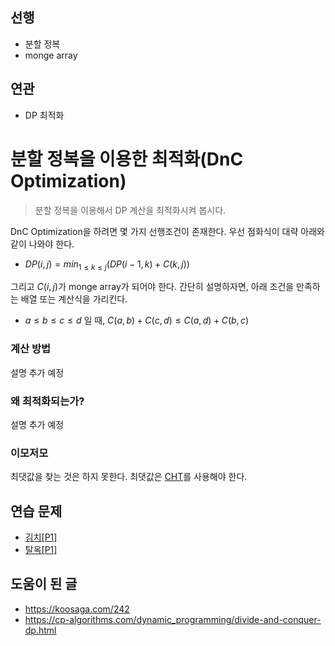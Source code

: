 ## 선행
- 분할 정복
- monge array

## 연관
- DP 최적화

# 분할 정복을 이용한 최적화(DnC Optimization)

> 분할 정복을 이용해서 DP 계산을 최적화시켜 봅시다.

DnC Optimization을 하려면 몇 가지 선행조건이 존재한다.
우선 점화식이 대략 아래와 같이 나와야 한다.
- $DP(i, j) = min_{1 \le k \le j}(DP(i-1, k) + C(k, j))$

그리고 $C(i, j)$가 monge array가 되어야 한다. 간단히 설명하자면, 아래 조건을 만족하는 배열 또는 계산식을 가리킨다.

- $a \le b \le c \le d$ 일 때, $C(a,b) + C(c,d) \le C(a,d) + C(b,c)$

### 계산 방법

설명 추가 예정

### 왜 최적화되는가?

설명 추가 예정

### 이모저모

최댓값을 찾는 것은 하지 못한다. 최댓값은 [CHT](CHT.md)를 사용해야 한다.

## 연습 문제

- [김치[P1]](https://www.acmicpc.net/problem/11001)
- [탈옥[P1]](https://www.acmicpc.net/problem/13261)


## 도움이 된 글
- https://koosaga.com/242
- https://cp-algorithms.com/dynamic_programming/divide-and-conquer-dp.html